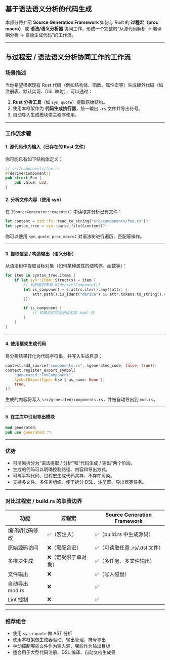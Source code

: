 ## 基于语法语义分析的代码生成

本部分将介绍 **Source Generation Framework** 如何与 Rust 的 **过程宏（proc macro）** 或 **语法/语义分析器** 协同工作，形成一个完整的“从源代码解析 → 编译期分析 → 自动生成代码”的工作流。

---

## 与过程宏 / 语法语义分析协同工作的工作流

### 场景描述

当你希望根据现有 Rust 代码（例如结构体、函数、属性宏等）生成额外代码（如注册表、默认实现、DSL 映射），可以通过：

1. **Rust 分析工具**（如 `syn`, `quote`）提取原始结构。
2. 使用本框架作为 **代码生成执行器**，统一输出 `.rs` 文件并导出符号。
3. 自动导入生成模块供主程序使用。

---

### 工作流步骤

#### 1. 源代码作为输入（已存在的 Rust 文件）

你可能已有如下结构体定义：

```rust
// src/components/foo.rs
#[derive(Component)]
pub struct Foo {
    pub value: u32,
}
```

#### 2. 分析文件内容（使用 syn）

在 `ISourceGenerator::execute()` 中读取并分析已有文件：

```rust
let content = std::fs::read_to_string("src/components/foo.rs")?;
let syntax_tree = syn::parse_file(&content)?;
```

你可以使用 `syn`, `quote`, `proc_macro2` 对语法树进行遍历、匹配等操作。

---

#### 3. 提取信息 / 构造输出（语义分析）

从语法树中提取目标对象（如带某种属性的结构体、函数等）：

```rust
for item in syntax_tree.items {
    if let syn::Item::Struct(s) = item {
        // 判断是否带有 #[derive(Component)]
        let is_component = s.attrs.iter().any(|attr| {
            attr.path().is_ident("derive") && attr.tokens.to_string().contains("Component")
        });

        if is_component {
            // 构建对应的注册语句或 impl 块
        }
    }
}
```

---

#### 4. 使用框架生成代码

将分析结果转化为代码字符串，并写入生成目录：

```rust
context.add_source("components.rs", &generated_code, false, true)?;
context.register_export_symbol(
    "generated::FooComponent",
    SymbolExportType::Use { as_name: None },
    true,
)?;
```

生成的内容将写入 `src/generated/components.rs`，并被自动导出到 `mod.rs`。

---

#### 5. 在主库中引用导出模块

```rust
mod generated;
pub use generated::*;
```

---

### 优势

- 可清晰拆分为“语法提取 / 分析”和“代码生成 / 输出”两个阶段。
- 生成的代码可以明确控制路径、内容和导出方式。
- 可与手写代码、过程宏生成代码共存，不存在污染。
- 支持多文件、多任务组织，便于拆分 DSL、注册器、导出器等任务。

---

### 对比过程宏 / build.rs 的职责边界

| 功能            | 过程宏               | Source Generation Framework    |
| --------------- | -------------------- | ------------------------------ |
| 编译期代码修改  | ✅（宏注入）         | ✅（build.rs 中生成源码）      |
| 原始源码访问    | ❌（需配合宏）       | ✅（可读取任意 .rs/.dsl 文件） |
| 多模块生成      | ❌（宏受限于单对象） | ✅（多任务、多文件输出）       |
| 文件输出        | ❌                   | ✅（写入磁盘）                 |
| 自动导出 mod.rs | ❌                   | ✅                             |
| Lint 控制       | ❌                   | ✅                             |

---

### 推荐组合

- 使用 `syn` + `quote` 做 AST 分析
- 使用本框架做生成器驱动、输出管理、符号导出
- 手动控制哪些文件作为输入源、哪些作为输出目标
- 适合用于大型代码注册、DSL 编译、自动文档生成等
